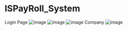 # ISPayRoll_System
Login Page 
![image](https://github.com/user-attachments/assets/07186a9a-ac45-48bb-9080-06f8481cec36)
![image](https://github.com/user-attachments/assets/d281fe62-6bc2-43bc-9886-ce77e9dcec48)
![image](https://github.com/user-attachments/assets/0df3ff68-fee5-43e0-ada7-6b5c70b797e9)
Company 
![image](https://github.com/user-attachments/assets/2605016a-da3e-44d0-89f8-d2ef45787e59)

